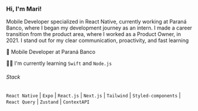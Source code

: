 ### Hi, I'm Mari!

Mobile Developer specialized in React Native, currently working at Paraná Banco, where I began my development journey as an intern. I made a career transition from the product area, where I worked as a Product Owner, in 2021. I stand out for my clear communication, proactivity, and fast learning

💼 Mobile Developer at Paraná Banco

👩‍💻 I'm currently learning `Swift` and `Node.js`

###### Stack
`React Native` | `Expo` | `React.js` | `Next.js` | `Tailwind` | `Styled-components` | `React Query` | `Zustand` | `ContextAPI`
